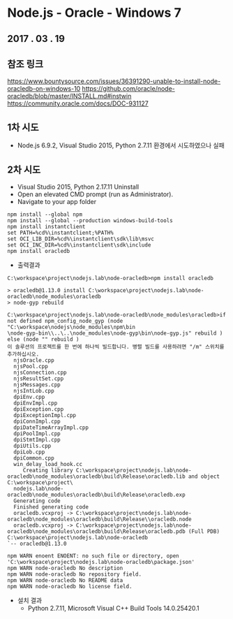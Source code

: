 # Node.js - Oracle - Windows 7
## 2017 . 03 . 19
## 참조 링크
https://www.bountysource.com/issues/36391290-unable-to-install-node-oracledb-on-windows-10
https://github.com/oracle/node-oracledb/blob/master/INSTALL.md#instwin
https://community.oracle.com/docs/DOC-931127

## 1차 시도
* Node.js 6.9.2, Visual Studio 2015, Python 2.7.11 환경에서 시도하였으나 실패

## 2차 시도
* Visual Studio 2015, Python 2.17.11 Uninstall
* Open an elevated CMD prompt (run as Administrator).  
* Navigate to your app folder
```console
npm install --global npm
npm install --global --production windows-build-tools
npm install instantclient
set PATH=%cd%\instantclient;%PATH%
set OCI_LIB_DIR=%cd%\instantclient\sdk\lib\msvc
set OCI_INC_DIR=%cd%\instantclient\sdk\include
npm install oracledb 
```
* 출력결과
```console
C:\workspace\project\nodejs.lab\node-oracledb>npm install oracledb

> oracledb@1.13.0 install C:\workspace\project\nodejs.lab\node-oracledb\node_modules\oracledb
> node-gyp rebuild

C:\workspace\project\nodejs.lab\node-oracledb\node_modules\oracledb>if not defined npm_config_node_gyp (node "C:\workspace\nodejs\node_modules\npm\bin
\node-gyp-bin\\..\..\node_modules\node-gyp\bin\node-gyp.js" rebuild )  else (node "" rebuild )
이 솔루션의 프로젝트를 한 번에 하나씩 빌드합니다. 병렬 빌드를 사용하려면 "/m" 스위치를 추가하십시오.
  njsOracle.cpp
  njsPool.cpp
  njsConnection.cpp
  njsResultSet.cpp
  njsMessages.cpp
  njsIntLob.cpp
  dpiEnv.cpp
  dpiEnvImpl.cpp
  dpiException.cpp
  dpiExceptionImpl.cpp
  dpiConnImpl.cpp
  dpiDateTimeArrayImpl.cpp
  dpiPoolImpl.cpp
  dpiStmtImpl.cpp
  dpiUtils.cpp
  dpiLob.cpp
  dpiCommon.cpp
  win_delay_load_hook.cc
     Creating library C:\workspace\project\nodejs.lab\node-oracledb\node_modules\oracledb\build\Release\oracledb.lib and object C:\workspace\project\
  nodejs.lab\node-oracledb\node_modules\oracledb\build\Release\oracledb.exp
  Generating code
  Finished generating code
  oracledb.vcxproj -> C:\workspace\project\nodejs.lab\node-oracledb\node_modules\oracledb\build\Release\\oracledb.node
  oracledb.vcxproj -> C:\workspace\project\nodejs.lab\node-oracledb\node_modules\oracledb\build\Release\oracledb.pdb (Full PDB)
C:\workspace\project\nodejs.lab\node-oracledb
`-- oracledb@1.13.0

npm WARN enoent ENOENT: no such file or directory, open 'C:\workspace\project\nodejs.lab\node-oracledb\package.json'
npm WARN node-oracledb No description
npm WARN node-oracledb No repository field.
npm WARN node-oracledb No README data
npm WARN node-oracledb No license field.
```
* 설치 결과
  * Python 2.7.11, Microsoft Visual C++ Build Tools 14.0.25420.1

